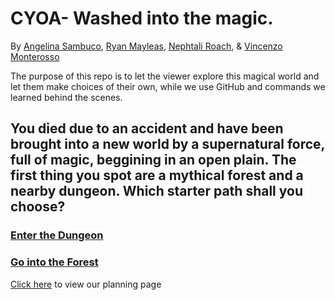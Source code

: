 # CYOA- Washed into the magic.
By [Angelina Sambuco](https://github.com/angelinas8744), [Ryan Mayleas](https://github.com/ryanm6355), [Nephtali Roach](https://github.com/nephtalir6155), & [Vincenzo Monterosso](https://github.com/vincenzom6456)

The purpose of this repo is to let the viewer explore this magical world and let them make choices of their own, while we use GitHub and commands we learned behind the scenes.


## You died due to an accident and have been brought into a new world by a supernatural force, full of magic, beggining in an open plain. The first thing you spot are a mythical forest and a nearby dungeon. Which starter path shall you choose?

### [Enter the Dungeon](adventure-paths/GoToDungeon.md)
### [Go into the Forest](adventure-paths/GoToForest.md)

 [Click here](https://docs.google.com/drawings/d/1iEar4gxZzAzZ9D-D667xZ8OKfr6guzmpiUJzQjbF9Ys/edit?usp=sharing) to view our planning page
